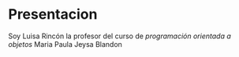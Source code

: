 # Presentacion

Soy Luisa Rincón la profesor del curso de *programación orientada a objetos* Maria Paula Jeysa Blandon